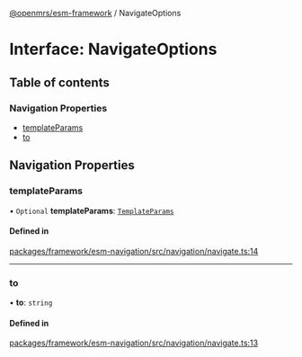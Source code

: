 [@openmrs/esm-framework](../API.md) / NavigateOptions

# Interface: NavigateOptions

## Table of contents

### Navigation Properties

- [templateParams](NavigateOptions.md#templateparams)
- [to](NavigateOptions.md#to)

## Navigation Properties

### templateParams

• `Optional` **templateParams**: [`TemplateParams`](../API.md#templateparams)

#### Defined in

[packages/framework/esm-navigation/src/navigation/navigate.ts:14](https://github.com/openmrs/openmrs-esm-core/blob/main/packages/framework/esm-navigation/src/navigation/navigate.ts#L14)

___

### to

• **to**: `string`

#### Defined in

[packages/framework/esm-navigation/src/navigation/navigate.ts:13](https://github.com/openmrs/openmrs-esm-core/blob/main/packages/framework/esm-navigation/src/navigation/navigate.ts#L13)
